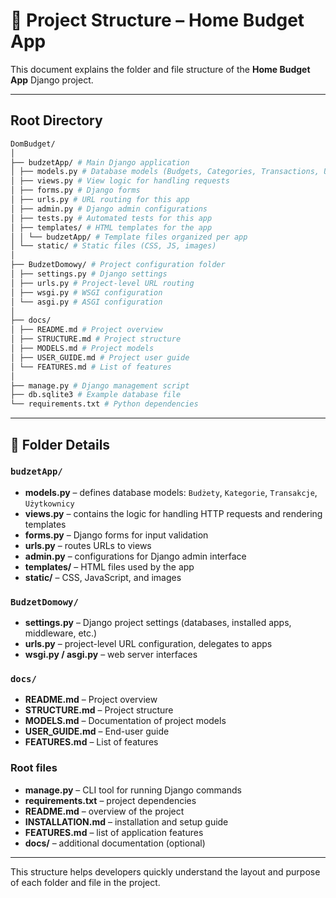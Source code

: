 # 📂 Project Structure – Home Budget App

This document explains the folder and file structure of the **Home Budget App** Django project.

---

## Root Directory

```bash
DomBudget/
│
├── budzetApp/ # Main Django application
│ ├── models.py # Database models (Budgets, Categories, Transactions, Users)
│ ├── views.py # View logic for handling requests
│ ├── forms.py # Django forms
│ ├── urls.py # URL routing for this app
│ ├── admin.py # Django admin configurations
│ ├── tests.py # Automated tests for this app
│ ├── templates/ # HTML templates for the app
│ │ └── budzetApp/ # Template files organized per app
│ └── static/ # Static files (CSS, JS, images)
│
├── BudzetDomowy/ # Project configuration folder
│ ├── settings.py # Django settings
│ ├── urls.py # Project-level URL routing
│ ├── wsgi.py # WSGI configuration
│ └── asgi.py # ASGI configuration
│
├── docs/ 
│ ├── README.md # Project overview
│ ├── STRUCTURE.md # Project structure
│ ├── MODELS.md # Project models
│ ├── USER_GUIDE.md # Project user guide
│ └── FEATURES.md # List of features
│
├── manage.py # Django management script
├── db.sqlite3 # Example database file
└── requirements.txt # Python dependencies
```

---

## 📄 Folder Details

### `budzetApp/`
- **models.py** – defines database models: `Budżety`, `Kategorie`, `Transakcje`, `Użytkownicy`  
- **views.py** – contains the logic for handling HTTP requests and rendering templates  
- **forms.py** – Django forms for input validation  
- **urls.py** – routes URLs to views  
- **admin.py** – configurations for Django admin interface  
- **templates/** – HTML files used by the app  
- **static/** – CSS, JavaScript, and images  

### `BudzetDomowy/`
- **settings.py** – Django project settings (databases, installed apps, middleware, etc.)  
- **urls.py** – project-level URL configuration, delegates to apps  
- **wsgi.py / asgi.py** – web server interfaces  

### `docs/`
- **README.md** – Project overview  
- **STRUCTURE.md** – Project structure  
- **MODELS.md** – Documentation of project models  
- **USER_GUIDE.md** – End-user guide  
- **FEATURES.md** – List of features


### Root files
- **manage.py** – CLI tool for running Django commands  
- **requirements.txt** – project dependencies  
- **README.md** – overview of the project  
- **INSTALLATION.md** – installation and setup guide  
- **FEATURES.md** – list of application features  
- **docs/** – additional documentation (optional)

---

This structure helps developers quickly understand the layout and purpose of each folder and file in the project.
